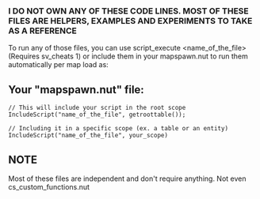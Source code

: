 ### I DO NOT OWN ANY OF THESE CODE LINES. MOST OF THESE FILES ARE HELPERS, EXAMPLES AND EXPERIMENTS TO TAKE AS A REFERENCE

To run any of those files, you can use script_execute <name_of_the_file> (Requires sv_cheats 1) or include them in your mapspawn.nut to run them automatically per map load as:
## Your "mapspawn.nut" file:
```Squirrel
// This will include your script in the root scope
IncludeScript("name_of_the_file", getroottable());

// Including it in a specific scope (ex. a table or an entity)
IncludeScript("name_of_the_file", your_scope)
```
## NOTE
Most of these files are independent and don't require anything. Not even cs_custom_functions.nut
